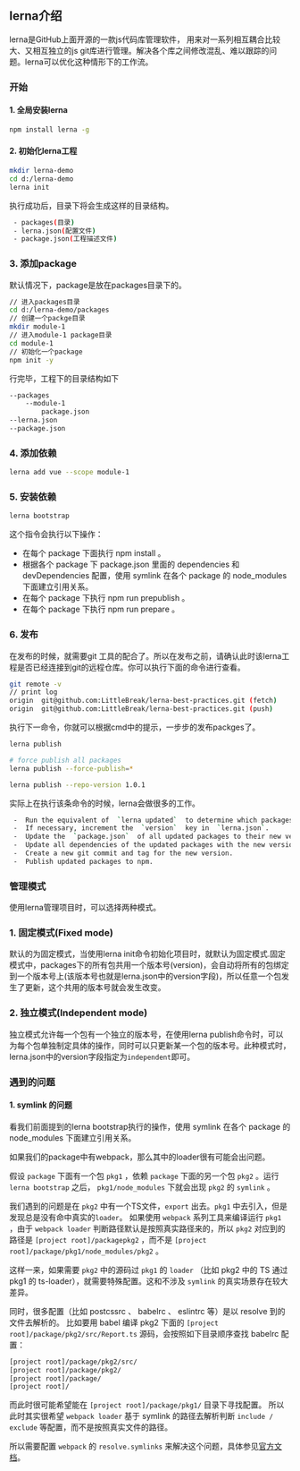 
## lerna介绍

lerna是GitHub上面开源的一款js代码库管理软件， 用来对一系列相互耦合比较大、又相互独立的js git库进行管理。解决各个库之间修改混乱、难以跟踪的问题。lerna可以优化这种情形下的工作流。

### 开始

#### 1. 全局安装lerna

```bash
npm install lerna -g
```

#### 2. 初始化lerna工程

```bash
mkdir lerna-demo
cd d:/lerna-demo
lerna init
```

执行成功后，目录下将会生成这样的目录结构。 

```bash
 - packages(目录)
 - lerna.json(配置文件)
 - package.json(工程描述文件)
```

### 3. 添加package

默认情况下，package是放在packages目录下的。

```bash
// 进入packages目录
cd d:/lerna-demo/packages
// 创建一个packge目录
mkdir module-1
// 进入module-1 package目录
cd module-1
// 初始化一个package
npm init -y
```

行完毕，工程下的目录结构如下

```bash
--packages
    --module-1
        package.json
--lerna.json
--package.json

```

### 4. 添加依赖

```bash
lerna add vue --scope module-1
```

### 5. 安装依赖

```bash
lerna bootstrap
```

这个指令会执行以下操作：

* 在每个 package 下面执行 npm install 。
* 根据各个 package 下 package.json 里面的 dependencies 和 devDependencies 配置，使用 symlink 在各个 package 的 node_modules 下面建立引用关系。
* 在每个 package 下执行 npm run prepublish 。
* 在每个 package 下执行 npm run prepare 。

### 6. 发布

在发布的时候，就需要git 工具的配合了。所以在发布之前，请确认此时该lerna工程是否已经连接到git的远程仓库。你可以执行下面的命令进行查看。

```bash
git remote -v
// print log
origin  git@github.com:LittleBreak/lerna-best-practices.git (fetch)
origin  git@github.com:LittleBreak/lerna-best-practices.git (push)
```

执行下一命令，你就可以根据cmd中的提示，一步步的发布packges了。

```bash
lerna publish
```

```bash
# force publish all packages
lerna publish --force-publish=*
```

```bash
lerna publish --repo-version 1.0.1
```

实际上在执行该条命令的时候，lerna会做很多的工作。

```bash
 -  Run the equivalent of  `lerna updated`  to determine which packages need to be published.
 -  If necessary, increment the  `version`  key in  `lerna.json`.
 -  Update the  `package.json`  of all updated packages to their new versions.
 -  Update all dependencies of the updated packages with the new versions, specified with a  [caret (^)](https://docs.npmjs.com/files/package.json#dependencies).
 -  Create a new git commit and tag for the new version.
 -  Publish updated packages to npm.
 ```

### 管理模式

使用lerna管理项目时，可以选择两种模式。

### 1. 固定模式(Fixed mode)

默认的为固定模式，当使用lerna init命令初始化项目时，就默认为固定模式.固定模式中，packages下的所有包共用一个版本号(version)，会自动将所有的包绑定到一个版本号上(该版本号也就是lerna.json中的version字段)，所以任意一个包发生了更新，这个共用的版本号就会发生改变。

### 2. 独立模式(Independent mode)

独立模式允许每一个包有一个独立的版本号，在使用lerna publish命令时，可以为每个包单独制定具体的操作，同时可以只更新某一个包的版本号。此种模式时，lerna.json中的version字段指定为`independent`即可。

### 遇到的问题

#### 1. symlink 的问题

看我们前面提到的lerna bootstrap执行的操作，使用 symlink 在各个 package 的 node_modules 下面建立引用关系。

如果我们的package中有webpack，那么其中的loader很有可能会出问题。

 假设 `package` 下面有一个包 `pkg1` ，依赖 `package` 下面的另一个包 `pkg2` 。运行 `lerna bootstrap` 之后， `pkg1/node_modules` 下就会出现 `pkg2` 的 `symlink` 。

我们遇到的问题是在 `pkg2` 中有一个TS文件，`export` 出去。`pkg1` 中去引入，但是发现总是没有命中真实的`loader`。
如果使用 `webpack` 系列工具来编译运行 `pkg1` ，由于 `webpack loader` 判断路径默认是按照真实路径来的，所以 `pkg2` 对应到的路径是 `[project root]/packagepkg2` ，而不是 `[project root]/package/pkg1/node_modules/pkg2` 。

这样一来，如果需要 `pkg2` 中的源码过 `pkg1` 的 `loader` （比如 pkg2 中的 TS 通过 pkg1 的 ts-loader），就需要特殊配置。这和不涉及 `symlink` 的真实场景存在较大差异。

同时，很多配置（比如 postcssrc 、 babelrc 、 eslintrc 等）是以 resolve 到的文件去解析的。
比如要用 babel 编译 pkg2 下面的 `[project root]/package/pkg2/src/Report.ts` 源码，会按照如下目录顺序查找 babelrc 配置：

```bash
[project root]/package/pkg2/src/
[project root]/package/pkg2/
[project root]/package/
[project root]/
```

而此时很可能希望能在 `[project root]/package/pkg1/` 目录下寻找配置。
所以此时其实很希望 `webpack loader` 基于 symlink 的路径去解析判断 `include / exclude` 等配置，而不是按照真实文件的路径。

所以需要配置 `webpack` 的 `resolve.symlinks` 来解决这个问题，具体参见[官方文档](https://webpack.js.org/configuration/resolve/#resolve-symlinks)。
